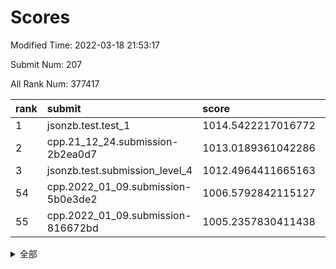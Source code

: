 # Scores

Modified Time: 2022-03-18 21:53:17

Submit Num: 207

All Rank Num: 377417

| rank |               submit               |       score        |       sigma        | pk_num |
| :--- | :--------------------------------- | :----------------- | :----------------- | :----- |
| 1    | jsonzb.test.test_1                 | 1014.5422217016772 | 0.8267250776605646 | 7295   |
| 2    | cpp.21_12_24.submission-2b2ea0d7   | 1013.0189361042286 | 0.8097117414733059 | 7294   |
| 3    | jsonzb.test.submission_level_4     | 1012.4964411665163 | 0.7905836875850683 | 7294   |
| 54   | cpp.2022_01_09.submission-5b0e3de2 | 1006.5792842115127 | 0.726384134226143  | 7289   |
| 55   | cpp.2022_01_09.submission-816672bd | 1005.2357830411438 | 0.7293818646325423 | 7293   |


<details>
<summary>全部</summary>

| rank |                 submit                 |       score        |       sigma        | pk_num |
| :--- | :------------------------------------- | :----------------- | :----------------- | :----- |
| 1    | jsonzb.test.test_1                     | 1014.5422217016772 | 0.8267250776605646 | 7295   |
| 2    | cpp.21_12_24.submission-2b2ea0d7       | 1013.0189361042286 | 0.8097117414733059 | 7294   |
| 3    | jsonzb.test.submission_level_4         | 1012.4964411665163 | 0.7905836875850683 | 7294   |
| 4    | gobigger.level_3.submission_level_3_36 | 1011.6287826484598 | 0.7724527826305962 | 7296   |
| 5    | gobigger.level_3.submission_level_3_25 | 1011.3236696917181 | 0.7890692200222467 | 7292   |
| 6    | gobigger.level_3.submission_level_3_38 | 1011.0157278771229 | 0.7642994884172496 | 7288   |
| 7    | gobigger.level_3.submission_level_3_14 | 1011.0029662053591 | 0.7762123270335163 | 7295   |
| 8    | gobigger.level_3.submission_level_3_47 | 1010.9668484685843 | 0.7674266429619573 | 7292   |
| 9    | gobigger.level_3.submission_level_3_7  | 1010.8655649368    | 0.7611975379054841 | 7291   |
| 10   | gobigger.level_3.submission_level_3_24 | 1010.8507780173436 | 0.7386668051320741 | 7296   |
| 11   | gobigger.level_3.submission_level_3_33 | 1010.8171735858037 | 0.75222514484903   | 7294   |
| 12   | gobigger.level_3.submission_level_3_6  | 1010.7709354638182 | 0.769339245831434  | 7293   |
| 13   | gobigger.level_3.submission_level_3_45 | 1010.7701504958743 | 0.7734778829572472 | 7293   |
| 14   | gobigger.level_3.submission_level_3_44 | 1010.6546322760432 | 0.7861293507943498 | 7291   |
| 15   | gobigger.level_3.submission_level_3_16 | 1010.6540208753756 | 0.766958255724854  | 7300   |
| 16   | gobigger.level_3.submission_level_3_40 | 1010.5593186744718 | 0.7699303366459462 | 7293   |
| 17   | gobigger.level_3.submission_level_3_18 | 1010.534953538578  | 0.7371770798631273 | 7291   |
| 18   | gobigger.level_3.submission_level_3_28 | 1010.5100069570705 | 0.7785974074059875 | 7295   |
| 19   | gobigger.level_3.submission_level_3_37 | 1010.4686063979249 | 0.7548056180126699 | 7291   |
| 20   | gobigger.level_3.submission_level_3_46 | 1010.4322220128684 | 0.7624858248093047 | 7294   |
| 21   | gobigger.level_3.submission_level_3_10 | 1010.4212976437447 | 0.7744809409310531 | 7300   |
| 22   | gobigger.level_3.submission_level_3_11 | 1010.3936750032053 | 0.7573182518829933 | 7292   |
| 23   | gobigger.level_3.submission_level_3_32 | 1010.3469743532638 | 0.768955072529751  | 7293   |
| 24   | gobigger.level_3.submission_level_3_42 | 1010.3430690438433 | 0.7523775377289709 | 7296   |
| 25   | gobigger.level_3.submission_level_3_35 | 1010.292109379078  | 0.7422555642039786 | 7299   |
| 26   | gobigger.level_3.submission_level_3_5  | 1010.2139718090699 | 0.7349630558028177 | 7290   |
| 27   | gobigger.level_3.submission_level_3_21 | 1010.1452678219042 | 0.7616508687015418 | 7299   |
| 28   | gobigger.level_3.submission_level_3_22 | 1010.1309070489668 | 0.7401166671529223 | 7287   |
| 29   | gobigger.level_3.submission_level_3_2  | 1010.0695380711298 | 0.7640939235956321 | 7296   |
| 30   | gobigger.level_3.submission_level_3_3  | 1009.9048921628427 | 0.7502438536348729 | 7293   |
| 31   | gobigger.level_3.submission_level_3_9  | 1009.8982516158273 | 0.7727499185278333 | 7283   |
| 32   | gobigger.level_3.submission_level_3_43 | 1009.8882587439404 | 0.7705307975260199 | 7291   |
| 33   | gobigger.level_3.submission_level_3_49 | 1009.8853385506588 | 0.7531484621255068 | 7295   |
| 34   | gobigger.level_3.submission_level_3_17 | 1009.8607075405166 | 0.7525877034328976 | 7291   |
| 35   | gobigger.level_3.submission_level_3_0  | 1009.6947644351746 | 0.7248319873502088 | 7297   |
| 36   | gobigger.level_3.submission_level_3_1  | 1009.6363675137746 | 0.7676078854797078 | 7290   |
| 37   | gobigger.level_3.submission_level_3_12 | 1009.5859222864405 | 0.7662396926558541 | 7294   |
| 38   | gobigger.level_3.submission_level_3_23 | 1009.5620031749189 | 0.7587549768317341 | 7292   |
| 39   | gobigger.level_3.submission_level_3_34 | 1009.5578855005047 | 0.7655775405529572 | 7297   |
| 40   | gobigger.level_3.submission_level_3_39 | 1009.5548849039584 | 0.7655006594405878 | 7294   |
| 41   | gobigger.level_3.submission_level_3_20 | 1009.5048294089885 | 0.757489587887829  | 7294   |
| 42   | gobigger.level_3.submission_level_3_19 | 1009.459527365913  | 0.7440033875955638 | 7285   |
| 43   | gobigger.level_3.submission_level_3_27 | 1009.4182810048311 | 0.7411740091921656 | 7292   |
| 44   | gobigger.level_3.submission_level_3_4  | 1009.3149599471645 | 0.7680975908875295 | 7293   |
| 45   | gobigger.level_3.submission_level_3_8  | 1009.3022447646615 | 0.7423713929260478 | 7296   |
| 46   | gobigger.level_3.submission_level_3_29 | 1009.2273068178106 | 0.7584387427314655 | 7297   |
| 47   | gobigger.level_3.submission_level_3_26 | 1009.2114167142644 | 0.7531535193210995 | 7290   |
| 48   | gobigger.level_3.submission_level_3_13 | 1009.1532664481807 | 0.762932539564853  | 7294   |
| 49   | gobigger.level_3.submission_level_3_30 | 1009.0578914454323 | 0.7456388406198999 | 7291   |
| 50   | gobigger.level_3.submission_level_3_31 | 1009.0159354148809 | 0.7381196795595698 | 7291   |
| 51   | gobigger.level_3.submission_level_3_41 | 1009.0071664407243 | 0.7394055749246106 | 7294   |
| 52   | gobigger.level_3.submission_level_3_15 | 1008.8722979022018 | 0.7437258423077289 | 7290   |
| 53   | gobigger.level_3.submission_level_3_48 | 1008.3795237353797 | 0.7493431102335557 | 7292   |
| 54   | cpp.2022_01_09.submission-5b0e3de2     | 1006.5792842115127 | 0.726384134226143  | 7289   |
| 55   | cpp.2022_01_09.submission-816672bd     | 1005.2357830411438 | 0.7293818646325423 | 7293   |
| 56   | gobigger.level_1.submission_level_1_48 | 1004.9897449635819 | 0.7191778110274843 | 7282   |
| 57   | gobigger.level_1.submission_level_1_37 | 1004.6243848424896 | 0.7292297417503085 | 7291   |
| 58   | gobigger.level_1.submission_level_1_49 | 1004.4281602689267 | 0.7162448298460125 | 7291   |
| 59   | gobigger.level_1.submission_level_1_32 | 1004.2908932642317 | 0.7286548294860411 | 7296   |
| 60   | gobigger.level_1.submission_level_1_2  | 1004.2660409718593 | 0.7216034833804224 | 7294   |
| 61   | gobigger.level_1.submission_level_1_36 | 1004.2002428896685 | 0.7200083108757112 | 7293   |
| 62   | gobigger.level_1.submission_level_1_35 | 1004.1379987102425 | 0.71691061096288   | 7292   |
| 63   | gobigger.level_1.submission_level_1_30 | 1004.1271632041088 | 0.719015784260655  | 7290   |
| 64   | gobigger.level_1.submission_level_1_20 | 1004.1160244505502 | 0.7343530311522258 | 7291   |
| 65   | gobigger.level_1.submission_level_1_43 | 1004.1031074459224 | 0.7200203636643928 | 7293   |
| 66   | gobigger.level_1.submission_level_1_45 | 1003.8690702339568 | 0.7328307408198738 | 7298   |
| 67   | gobigger.level_1.submission_level_1_27 | 1003.8418599529335 | 0.7218439542592427 | 7294   |
| 68   | gobigger.level_1.submission_level_1_0  | 1003.8128075058871 | 0.71519868658566   | 7291   |
| 69   | gobigger.level_1.submission_level_1_28 | 1003.8053015385074 | 0.7365413130718965 | 7297   |
| 70   | gobigger.level_1.submission_level_1_8  | 1003.7963850528374 | 0.718116616266847  | 7288   |
| 71   | gobigger.level_1.submission_level_1_16 | 1003.655472889603  | 0.728655265723913  | 7295   |
| 72   | gobigger.level_1.submission_level_1_18 | 1003.605910247744  | 0.7209023701408718 | 7290   |
| 73   | gobigger.level_1.submission_level_1_34 | 1003.5470967616051 | 0.709467461596749  | 7288   |
| 74   | gobigger.level_1.submission_level_1_26 | 1003.5366008226638 | 0.7215879876676529 | 7294   |
| 75   | gobigger.level_1.submission_level_1_25 | 1003.5257247599693 | 0.7299199437376889 | 7293   |
| 76   | gobigger.level_1.submission_level_1_9  | 1003.5181119033853 | 0.7118195445863665 | 7296   |
| 77   | gobigger.level_1.submission_level_1_11 | 1003.5170602236108 | 0.7307137542576753 | 7292   |
| 78   | gobigger.level_1.submission_level_1_7  | 1003.5161796623908 | 0.7115915997828312 | 7293   |
| 79   | gobigger.level_1.submission_level_1_10 | 1003.4756151759987 | 0.7260291165533775 | 7295   |
| 80   | gobigger.level_1.submission_level_1_40 | 1003.436682616431  | 0.7107789067018665 | 7286   |
| 81   | gobigger.level_1.submission_level_1_23 | 1003.4274326553144 | 0.7258594959869589 | 7295   |
| 82   | gobigger.level_1.submission_level_1_46 | 1003.414548795877  | 0.7205522428584739 | 7292   |
| 83   | gobigger.level_1.submission_level_1_19 | 1003.3343949138103 | 0.7227183792973362 | 7291   |
| 84   | gobigger.level_1.submission_level_1_24 | 1003.2781766080741 | 0.7150246296932747 | 7295   |
| 85   | gobigger.level_1.submission_level_1_21 | 1003.2685203080548 | 0.7144745628894146 | 7296   |
| 86   | gobigger.level_1.submission_level_1_39 | 1003.2157556034743 | 0.7147991625020529 | 7289   |
| 87   | gobigger.level_1.submission_level_1_22 | 1003.2055215706328 | 0.719010639245975  | 7294   |
| 88   | gobigger.level_1.submission_level_1_17 | 1003.15940013277   | 0.7147308522850644 | 7291   |
| 89   | gobigger.level_1.submission_level_1_42 | 1003.114182621425  | 0.7137739309123096 | 7287   |
| 90   | gobigger.level_1.submission_level_1_44 | 1003.1099171155904 | 0.7270172566445573 | 7295   |
| 91   | gobigger.level_1.submission_level_1_12 | 1003.0704934835451 | 0.7103698310106384 | 7295   |
| 92   | gobigger.level_1.submission_level_1_1  | 1003.0660629633427 | 0.7118126244199039 | 7291   |
| 93   | gobigger.level_1.submission_level_1_5  | 1002.9651496239757 | 0.7260781631721187 | 7290   |
| 94   | gobigger.level_1.submission_level_1_33 | 1002.947658274861  | 0.7173909592530058 | 7292   |
| 95   | gobigger.level_1.submission_level_1_13 | 1002.8320479645427 | 0.7176166824750994 | 7295   |
| 96   | gobigger.level_1.submission_level_1_38 | 1002.8275396590191 | 0.7180322698625113 | 7291   |
| 97   | gobigger.level_1.submission_level_1_15 | 1002.8234489365528 | 0.7166350240630053 | 7289   |
| 98   | gobigger.level_1.submission_level_1_6  | 1002.8159323265537 | 0.7147318334805723 | 7292   |
| 99   | gobigger.level_1.submission_level_1_47 | 1002.7407455602502 | 0.7139628312190782 | 7291   |
| 100  | gobigger.level_1.submission_level_1_41 | 1002.6463227719295 | 0.7231509945664594 | 7300   |
| 101  | gobigger.level_1.submission_level_1_3  | 1002.6394876127006 | 0.7162283712615416 | 7291   |
| 102  | gobigger.level_1.submission_level_1_14 | 1002.4021610556209 | 0.7105055692857487 | 7296   |
| 103  | gobigger.level_1.submission_level_1_31 | 1002.3658628961864 | 0.7114054047958619 | 7292   |
| 104  | gobigger.level_1.submission_level_1_4  | 1001.96576036597   | 0.7120358988735078 | 7300   |
| 105  | gobigger.level_1.submission_level_1_29 | 1001.7296538995025 | 0.7184215811675886 | 7289   |
| 106  | gobigger.random.submission_random_18   | 997.2781416236944  | 0.7010349013151703 | 7293   |
| 107  | gobigger.random.submission_random_11   | 997.2776714799945  | 0.7125985696339312 | 7294   |
| 108  | gobigger.random.submission_random_42   | 997.2365795680179  | 0.7019604691766739 | 7292   |
| 109  | gobigger.random.submission_random_30   | 997.1238299948251  | 0.7086127344735788 | 7295   |
| 110  | gobigger.random.submission_random_7    | 997.0363715422599  | 0.7103235060039378 | 7291   |
| 111  | gobigger.random.submission_random_44   | 996.7184723669757  | 0.7088185313890027 | 7293   |
| 112  | gobigger.random.submission_random_49   | 996.6578840710997  | 0.715884696039399  | 7290   |
| 113  | gobigger.random.submission_random_45   | 996.6182548984499  | 0.708895851689114  | 7293   |
| 114  | gobigger.random.submission_random_31   | 996.5811971111816  | 0.7116175785043035 | 7295   |
| 115  | gobigger.random.submission_random_17   | 996.5760689740595  | 0.7057482686088736 | 7289   |
| 116  | gobigger.random.submission_random_36   | 996.4369182055252  | 0.7070289635262347 | 7292   |
| 117  | gobigger.random.submission_random_12   | 996.4296215365878  | 0.7068495004685275 | 7292   |
| 118  | gobigger.random.submission_random_6    | 996.3833936677412  | 0.7200803498009655 | 7293   |
| 119  | gobigger.random.submission_random_9    | 996.3816680700628  | 0.7050400191992582 | 7295   |
| 120  | gobigger.random.submission_random_25   | 996.1203389774328  | 0.7267594010723487 | 7294   |
| 121  | gobigger.random.submission_random_48   | 996.1159603693123  | 0.7057675778939747 | 7292   |
| 122  | gobigger.random.submission_random_23   | 996.1006973968377  | 0.7060868596604323 | 7294   |
| 123  | gobigger.random.submission_random_15   | 996.069906851577   | 0.7106314003060755 | 7296   |
| 124  | gobigger.random.submission_random_14   | 996.0403488367016  | 0.7138741081576669 | 7295   |
| 125  | gobigger.random.submission_random_39   | 995.9794781783233  | 0.6985464444106241 | 7293   |
| 126  | gobigger.random.submission_random_33   | 995.9763393440317  | 0.7187035633926571 | 7292   |
| 127  | gobigger.random.submission_random_38   | 995.9723127725255  | 0.7166955555898356 | 7295   |
| 128  | gobigger.random.submission_random_27   | 995.9705802595216  | 0.7154655145641698 | 7294   |
| 129  | gobigger.random.submission_random_0    | 995.9501668099756  | 0.7086326352620765 | 7288   |
| 130  | gobigger.random.submission_random_34   | 995.8728594994091  | 0.7236749167972578 | 7289   |
| 131  | gobigger.random.submission_random_2    | 995.8426674544284  | 0.7174958090951333 | 7296   |
| 132  | gobigger.random.submission_random_5    | 995.8142257242686  | 0.7013744497068989 | 7296   |
| 133  | gobigger.random.submission_random_26   | 995.7618073311132  | 0.7146107063855254 | 7292   |
| 134  | gobigger.random.submission_random_28   | 995.7594760098231  | 0.7033269639091159 | 7292   |
| 135  | gobigger.random.submission_random_47   | 995.685731535821   | 0.7111816276588881 | 7291   |
| 136  | gobigger.random.submission_random_35   | 995.6282362717883  | 0.7241588426012239 | 7295   |
| 137  | gobigger.random.submission_random_4    | 995.6268765229393  | 0.7136067557817026 | 7292   |
| 138  | gobigger.random.submission_random_20   | 995.5341010119911  | 0.708319223484187  | 7293   |
| 139  | gobigger.random.submission_random_16   | 995.5137336409825  | 0.7189393130063387 | 7289   |
| 140  | gobigger.random.submission_random_3    | 995.5072450859745  | 0.7076202603260554 | 7295   |
| 141  | gobigger.random.submission_random_10   | 995.4625205710347  | 0.7160724274907946 | 7290   |
| 142  | gobigger.random.submission_random_29   | 995.4552889683956  | 0.7074011243162692 | 7295   |
| 143  | gobigger.random.submission_random_8    | 995.4412464631589  | 0.7134984088213923 | 7294   |
| 144  | gobigger.random.submission_random_37   | 995.4407121449098  | 0.711289805029194  | 7296   |
| 145  | gobigger.random.submission_random_1    | 995.2631611372269  | 0.7160196006384147 | 7290   |
| 146  | gobigger.random.submission_random_40   | 995.2563886141585  | 0.70539732725082   | 7291   |
| 147  | gobigger.random.submission_random_24   | 995.2410969369402  | 0.7122372988392709 | 7288   |
| 148  | gobigger.random.submission_random_22   | 995.2065257109595  | 0.7162476711616539 | 7297   |
| 149  | gobigger.random.submission_random_46   | 995.1066466424301  | 0.721473327241498  | 7297   |
| 150  | gobigger.random.submission_random_21   | 995.1031163770773  | 0.7080010453008805 | 7296   |
| 151  | gobigger.random.submission_random_32   | 995.0838001600619  | 0.7249326531108184 | 7295   |
| 152  | gobigger.random.submission_random_41   | 995.0536350384177  | 0.696685600507607  | 7295   |
| 153  | gobigger.random.submission_random_13   | 994.9861814908603  | 0.7041026595139745 | 7295   |
| 154  | gobigger.random.submission_random_43   | 994.8065559571954  | 0.7024015106160043 | 7291   |
| 155  | gobigger.random.submission_random_19   | 994.7166027994368  | 0.7322846271671937 | 7291   |
| 156  | gobigger.level_2.submission_level_2_43 | 994.7130969242911  | 0.735105114840381  | 7296   |
| 157  | gobigger.level_2.submission_level_2_14 | 993.4907235672147  | 0.7342889138797888 | 7293   |
| 158  | gobigger.level_2.submission_level_2_37 | 993.1465021947472  | 0.7498866730854669 | 7293   |
| 159  | gobigger.level_2.submission_level_2_42 | 993.0630008685254  | 0.737271179723789  | 7293   |
| 160  | gobigger.level_2.submission_level_2_46 | 993.0455292449315  | 0.7352094764481621 | 7293   |
| 161  | gobigger.level_2.submission_level_2_47 | 992.7884268228071  | 0.7385073380751352 | 7293   |
| 162  | gobigger.level_2.submission_level_2_13 | 992.7296119869113  | 0.7448837385031986 | 7291   |
| 163  | gobigger.level_2.submission_level_2_36 | 992.7017788938463  | 0.7553010205891386 | 7299   |
| 164  | gobigger.level_2.submission_level_2_22 | 992.6917564761796  | 0.7373999387297322 | 7295   |
| 165  | gobigger.level_2.submission_level_2_16 | 992.6760605377527  | 0.7494997750421324 | 7293   |
| 166  | gobigger.level_2.submission_level_2_39 | 992.5788375411645  | 0.7425225083370324 | 7293   |
| 167  | gobigger.level_2.submission_level_2_45 | 992.5673338153667  | 0.736342129716332  | 7293   |
| 168  | gobigger.level_2.submission_level_2_9  | 992.5406728033197  | 0.7429202335111945 | 7295   |
| 169  | gobigger.level_2.submission_level_2_38 | 992.4968714152828  | 0.7433362217027474 | 7296   |
| 170  | gobigger.level_2.submission_level_2_1  | 992.4303306845007  | 0.7330269905848684 | 7296   |
| 171  | gobigger.level_2.submission_level_2_49 | 992.4215111937982  | 0.7365596862698857 | 7292   |
| 172  | gobigger.level_2.submission_level_2_15 | 992.3670660042447  | 0.7645595223641626 | 7296   |
| 173  | gobigger.level_2.submission_level_2_0  | 992.339965997484   | 0.7450600877143058 | 7296   |
| 174  | gobigger.level_2.submission_level_2_17 | 992.3055695950651  | 0.7456325855462343 | 7295   |
| 175  | gobigger.level_2.submission_level_2_25 | 992.2907336786792  | 0.7380292103596738 | 7294   |
| 176  | gobigger.level_2.submission_level_2_7  | 992.2825113917797  | 0.7361391653034266 | 7294   |
| 177  | gobigger.level_2.submission_level_2_6  | 992.1348431637248  | 0.7355812282158914 | 7293   |
| 178  | gobigger.level_2.submission_level_2_48 | 992.1062552502424  | 0.7674166996034913 | 7293   |
| 179  | gobigger.level_2.submission_level_2_26 | 992.0494694590875  | 0.7521052254385068 | 7291   |
| 180  | gobigger.level_2.submission_level_2_11 | 992.0326166394274  | 0.7386813666060162 | 7294   |
| 181  | gobigger.level_2.submission_level_2_30 | 991.9588596942606  | 0.74883749257245   | 7295   |
| 182  | gobigger.level_2.submission_level_2_44 | 991.9318354226285  | 0.7580907169679362 | 7289   |
| 183  | gobigger.level_2.submission_level_2_29 | 991.8960366875115  | 0.7368705546929009 | 7296   |
| 184  | gobigger.level_2.submission_level_2_18 | 991.8817042016132  | 0.7587766030824449 | 7292   |
| 185  | gobigger.level_2.submission_level_2_33 | 991.7623888762333  | 0.744310602665879  | 7298   |
| 186  | gobigger.level_2.submission_level_2_28 | 991.6623771273694  | 0.7521205373731993 | 7292   |
| 187  | gobigger.level_2.submission_level_2_32 | 991.6409106569395  | 0.7504246567992895 | 7290   |
| 188  | gobigger.level_2.submission_level_2_19 | 991.5295857897968  | 0.7564135706971293 | 7293   |
| 189  | gobigger.level_2.submission_level_2_41 | 991.4974213208814  | 0.7400752809916519 | 7293   |
| 190  | gobigger.level_2.submission_level_2_10 | 991.4915293036352  | 0.756255872345236  | 7289   |
| 191  | gobigger.level_2.submission_level_2_27 | 991.445317239663   | 0.7445845008821318 | 7295   |
| 192  | gobigger.level_2.submission_level_2_2  | 991.221881879881   | 0.7429382239915647 | 7298   |
| 193  | gobigger.level_2.submission_level_2_31 | 991.2023026852813  | 0.7418388864175893 | 7297   |
| 194  | gobigger.level_2.submission_level_2_3  | 991.199547308868   | 0.740348911792073  | 7293   |
| 195  | gobigger.level_2.submission_level_2_20 | 991.1463599142011  | 0.7434810422819    | 7293   |
| 196  | gobigger.level_2.submission_level_2_12 | 991.1430131429724  | 0.7783584196725449 | 7300   |
| 197  | gobigger.level_2.submission_level_2_35 | 991.1143428506404  | 0.7559250280816592 | 7293   |
| 198  | gobigger.level_2.submission_level_2_34 | 991.0332475518119  | 0.7460313222557003 | 7295   |
| 199  | gobigger.level_2.submission_level_2_5  | 991.0329260794329  | 0.7454075976937868 | 7297   |
| 200  | gobigger.level_2.submission_level_2_21 | 990.9707740226905  | 0.7543424696766219 | 7290   |
| 201  | gobigger.level_2.submission_level_2_24 | 990.9300666971243  | 0.7591337950596223 | 7289   |
| 202  | gobigger.level_2.submission_level_2_23 | 990.7133960852749  | 0.7526084853205025 | 7293   |
| 203  | gobigger.level_2.submission_level_2_40 | 990.577443270462   | 0.7804368384857076 | 7297   |
| 204  | gobigger.level_2.submission_level_2_4  | 990.5702669654713  | 0.7480703089783818 | 7295   |
| 205  | gobigger.level_2.submission_level_2_8  | 990.5301277662024  | 0.762482509973049  | 7295   |
| 206  | gobigger.none.submission_none_0        | 975.9900321649956  | 1.4106723506138663 | 7290   |
| 207  | gobigger.none.submission_none_1        | 974.9699249741143  | 1.5081096603126058 | 7293   |

</details>